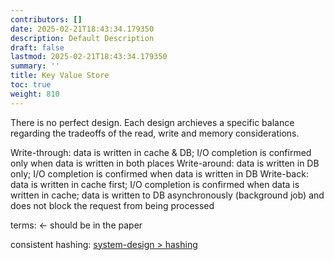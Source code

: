 ```yaml
---
contributors: []
date: 2025-02-21T18:43:34.179350
description: Default Description
draft: false
lastmod: 2025-02-21T18:43:34.179350
summary: ''
title: Key Value Store
toc: true
weight: 810
---
```


There is no perfect design. Each design archieves a specific balance regarding the tradeoffs of the read, write and memory considerations.

Write-through: data is written in cache & DB; I/O completion is confirmed only when data is written in both places Write-around: data is written in DB only; I/O completion is confirmed when data is written in DB Write-back: data is written in cache first; I/O completion is confirmed when data is written in cache; data is written to DB asynchronously (background job) and does not block the request from being processed

terms: \<- should be in the paper

consistent hashing: [system-design > hashing](../system-design.md#hashing)
